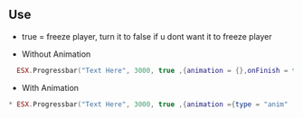 ## Use

* true = freeze player, turn it to false if u dont want it to freeze player 
  
* Without Animation
  
```lua
  ESX.Progressbar("Text Here", 3000, true ,{animation = {},onFinish = function() print("Finish") end})
```

* With Animation 
  
```lua
* ESX.Progressbar("Text Here", 3000, true ,{animation ={type = "anim" ,dict = animdicthere , lib = animnamehere },onFinish = function() print("Finish") end})
```